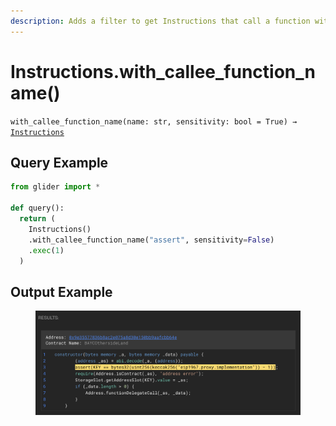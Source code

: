 ```yaml
---
description: Adds a filter to get Instructions that call a function with the given name.
---
```


# Instructions.with\_callee\_function\_name()

`with_callee_function_name(name: str, sensitivity: bool = True) →` [`Instructions`](./)

## Query Example

```python
from glider import *

def query():
  return (
    Instructions()
    .with_callee_function_name("assert", sensitivity=False)
    .exec(1)
  )
```

## Output Example

<figure><img src="../../.gitbook/assets/image (266).png" alt=""><figcaption></figcaption></figure>
